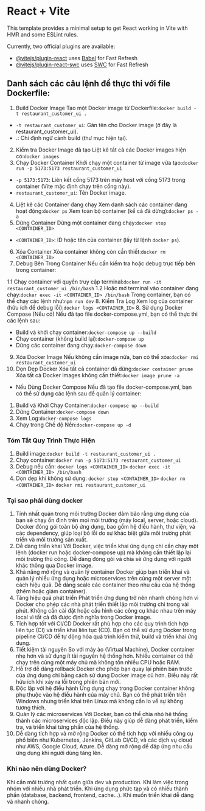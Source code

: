 # React + Vite

This template provides a minimal setup to get React working in Vite with HMR and some ESLint rules.

Currently, two official plugins are available:

- [@vitejs/plugin-react](https://github.com/vitejs/vite-plugin-react/blob/main/packages/plugin-react/README.md) uses [Babel](https://babeljs.io/) for Fast Refresh
- [@vitejs/plugin-react-swc](https://github.com/vitejs/vite-plugin-react-swc) uses [SWC](https://swc.rs/) for Fast Refresh



## Danh sách các câu lệnh để thực thi với file Dockerfile:
1. Build Docker Image
Tạo một Docker image từ Dockerfile:`docker build -t restaurant_customer_ui .`
- `-t restaurant_customer_ui`: Gán tên cho Docker image (ở đây là restaurant_customer_ui).
- .: Chỉ định ngữ cảnh build (thư mục hiện tại).
2. Kiểm tra Docker Image đã tạo
Liệt kê tất cả các Docker images hiện có:`docker images`
3. Chạy Docker Container
Khởi chạy một container từ image vừa tạo:`docker run -p 5173:5173 restaurant_customer_ui`
- `-p 5173:5173`: Liên kết cổng 5173 trên máy host với cổng 5173 trong container (Vite mặc định chạy trên cổng này).
- `restaurant_customer_ui`: Tên Docker image.
4. Liệt kê các Container đang chạy
Xem danh sách các container đang hoạt động:`docker ps`
Xem toàn bộ container (kể cả đã dừng):`docker ps -a`
5. Dừng Container
Dừng một container đang chạy:`docker stop <CONTAINER_ID>`
- `<CONTAINER_ID>`: ID hoặc tên của container (lấy từ lệnh `docker ps`).
6. Xóa Container
Xóa container không còn cần thiết:`docker rm <CONTAINER_ID>`
7. Debug Bên Trong Container
Nếu cần kiểm tra hoặc debug trực tiếp bên trong container:

 1.1 Chạy container với quyền truy cập terminal:`docker run -it restaurant_customer_ui /bin/bash`
 1.2 Hoặc mở terminal vào container đang chạy:`docker exec -it <CONTAINER_ID> /bin/bash`
Trong container, bạn có thể chạy các lệnh như:`npm run dev`
8. Kiểm Tra Log
Xem log của container (hữu ích để debug lỗi):`docker logs <CONTAINER_ID>`
8. Sử dụng Docker Compose (Nếu có)
Nếu đã tạo file docker-compose.yml, bạn có thể thực thi các lệnh sau:

- Build và khởi chạy container:`docker-compose up --build`
- Chạy container (không build lại):`docker-compose up`
- Dừng các container đang chạy:`docker-compose down`
9. Xóa Docker Image
Nếu không cần image nữa, bạn có thể xóa:`docker rmi restaurant_customer_ui`
10. Dọn Dẹp Docker
Xóa tất cả container đã dừng:`docker container prune`
Xóa tất cả Docker images không cần thiết:`docker image prune -a`

* Nếu Dùng Docker Compose
Nếu đã tạo file docker-compose.yml, bạn có thể sử dụng các lệnh sau để quản lý container:
1. Build và Khởi Chạy Container:`docker-compose up --build`
2. Dừng Container:`docker-compose down`
3. Xem Log:`docker-compose logs`
4. Chạy trong Chế độ Nền:`docker-compose up -d`

### Tóm Tắt Quy Trình Thực Hiện
1. Build image:`docker build -t restaurant_customer_ui .`
2. Chạy container:`docker run -p 5173:5173 restaurant_customer_ui`
3. Debug nếu cần:
`docker logs <CONTAINER_ID>`
`docker exec -it <CONTAINER_ID> /bin/bash`
4. Dọn dẹp khi không sử dụng:
`docker stop <CONTAINER_ID>`
`docker rm <CONTAINER_ID>`
`docker rmi restaurant_customer_ui`

### Tại sao phải dùng docker
1. Tính nhất quán trong môi trường
Docker đảm bảo rằng ứng dụng của bạn sẽ chạy ổn định trên mọi môi trường (máy local, server, hoặc cloud).
Docker đóng gói toàn bộ ứng dụng, bao gồm hệ điều hành, thư viện, và các dependency, giúp loại bỏ lỗi do sự khác biệt giữa môi trường phát triển và môi trường sản xuất.
2. Dễ dàng triển khai
Với Docker, việc triển khai ứng dụng chỉ cần chạy một lệnh (docker run hoặc docker-compose up) mà không cần thiết lập lại môi trường thủ công.
Dễ dàng đóng gói và chia sẻ ứng dụng với người khác thông qua Docker image.
3. Khả năng mở rộng và quản lý container
Docker giúp bạn triển khai và quản lý nhiều ứng dụng hoặc microservices trên cùng một server một cách hiệu quả.
Dễ dàng scale các container theo nhu cầu của hệ thống (thêm hoặc giảm container).
4. Tăng hiệu quả phát triển
Phát triển ứng dụng trở nên nhanh chóng hơn vì Docker cho phép các nhà phát triển thiết lập môi trường chỉ trong vài phút.
Không cần cài đặt hoặc cấu hình các công cụ khác nhau trên máy local vì tất cả đã được định nghĩa trong Docker image.
5. Tích hợp tốt với CI/CD
Docker rất phù hợp cho các quy trình tích hợp liên tục (CI) và triển khai liên tục (CD).
Bạn có thể sử dụng Docker trong pipeline CI/CD để tự động hóa quá trình kiểm thử, build và triển khai ứng dụng.
6. Tiết kiệm tài nguyên
So với máy ảo (Virtual Machine), Docker container nhẹ hơn và sử dụng ít tài nguyên hệ thống hơn.
Nhiều container có thể chạy trên cùng một máy chủ mà không tốn nhiều CPU hoặc RAM.
7. Hỗ trợ dễ dàng rollback
Docker cho phép bạn quay lại phiên bản trước của ứng dụng chỉ bằng cách sử dụng Docker image cũ hơn.
Điều này rất hữu ích khi xảy ra lỗi trong phiên bản mới.
8. Độc lập với hệ điều hành
Ứng dụng chạy trong Docker container không phụ thuộc vào hệ điều hành của máy chủ.
Bạn có thể phát triển trên Windows nhưng triển khai trên Linux mà không cần lo về sự không tương thích.
9. Quản lý các microservices
Với Docker, bạn có thể chia nhỏ hệ thống thành các microservices độc lập.
Điều này giúp dễ dàng phát triển, kiểm tra, và triển khai từng phần của hệ thống.
10. Dễ dàng tích hợp và mở rộng
Docker có thể tích hợp với nhiều công cụ phổ biến như Kubernetes, Jenkins, GitLab CI/CD, và các dịch vụ cloud như AWS, Google Cloud, Azure.
Dễ dàng mở rộng để đáp ứng nhu cầu ứng dụng khi người dùng tăng lên.

### Khi nào nên dùng Docker?
Khi cần môi trường nhất quán giữa dev và production.
Khi làm việc trong nhóm với nhiều nhà phát triển.
Khi ứng dụng phức tạp và có nhiều thành phần (database, backend, frontend, cache...).
Khi muốn triển khai dễ dàng và nhanh chóng.